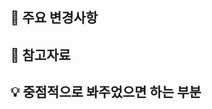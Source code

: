 ## 📍 주요 변경사항

<!-- 구현 내용 및 작업 했던 내역 -->
<!-- 작업 내용을 이미지나 gif로 첨부해도 좋습니다 -->

## 🔗 참고자료

<!-- 디자인 시안 링크 또는 레퍼런스 등 참고할만한 자료 -->

## 💡 중점적으로 봐주었으면 하는 부분

<!-- PR을 볼 때 주의깊게 봐야하거나 말하고 싶은 점 -->